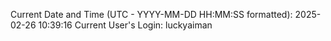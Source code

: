 Current Date and Time (UTC - YYYY-MM-DD HH:MM:SS formatted): 2025-02-26 10:39:16
Current User's Login: luckyaiman
